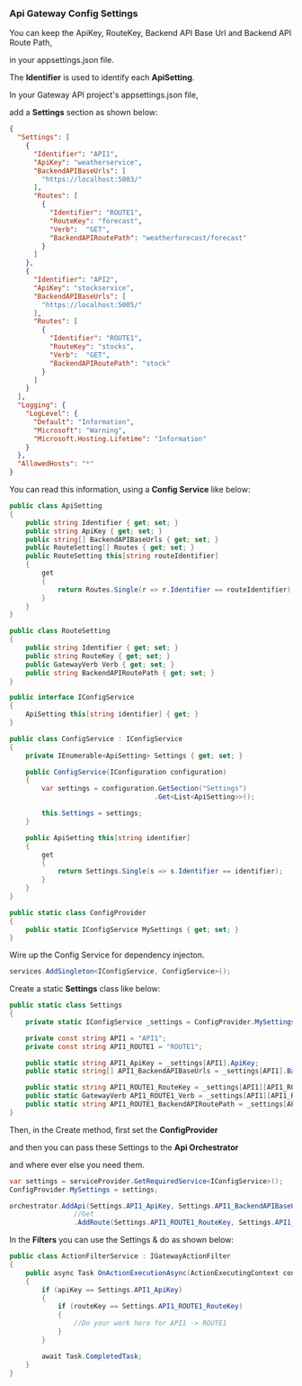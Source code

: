 ### Api Gateway Config Settings

You can keep the ApiKey, RouteKey, Backend API Base Url and Backend API Route Path,

in your appsettings.json file.

The **Identifier** is used to identify each **ApiSetting**.

In your Gateway API project's appsettings.json file,

add a **Settings** section as shown below:

```JSON
{
  "Settings": [
    {
      "Identifier": "API1",
      "ApiKey": "weatherservice",
      "BackendAPIBaseUrls": [
        "https://localhost:5003/"
      ],
      "Routes": [
        {
          "Identifier": "ROUTE1",
          "RouteKey": "forecast",
          "Verb":  "GET",
          "BackendAPIRoutePath": "weatherforecast/forecast"
        }
      ]
    },
    {
      "Identifier": "API2",
      "ApiKey": "stockservice",
      "BackendAPIBaseUrls": [
        "https://localhost:5005/"
      ],
      "Routes": [
        {
          "Identifier": "ROUTE1",
          "RouteKey": "stocks",
          "Verb":  "GET",
          "BackendAPIRoutePath": "stock"
        }
      ]
    }
  ],
  "Logging": {
    "LogLevel": {
      "Default": "Information",
      "Microsoft": "Warning",
      "Microsoft.Hosting.Lifetime": "Information"
    }
  },
  "AllowedHosts": "*"
}
```

You can read this information, using a **Config Service** like below:

```C#
public class ApiSetting
{
    public string Identifier { get; set; }
    public string ApiKey { get; set; }
    public string[] BackendAPIBaseUrls { get; set; }
    public RouteSetting[] Routes { get; set; }
    public RouteSetting this[string routeIdentifier]
    {
        get
        {
            return Routes.Single(r => r.Identifier == routeIdentifier);
        }
    }        
}

public class RouteSetting
{
    public string Identifier { get; set; }
    public string RouteKey { get; set; }
    public GatewayVerb Verb { get; set; }
    public string BackendAPIRoutePath { get; set; }
}

public interface IConfigService
{
    ApiSetting this[string identifier] { get; }            
}

public class ConfigService : IConfigService
{
    private IEnumerable<ApiSetting> Settings { get; set; }

    public ConfigService(IConfiguration configuration)
    {
        var settings = configuration.GetSection("Settings")
                                    .Get<List<ApiSetting>>();

        this.Settings = settings;
    }

    public ApiSetting this[string identifier]
    {
        get
        {
            return Settings.Single(s => s.Identifier == identifier);
        }
    }
}

public static class ConfigProvider
{
    public static IConfigService MySettings { get; set; }       
}
```

Wire up the Config Service for dependency injecton.

```C#
services.AddSingleton<IConfigService, ConfigService>();
```

Create a static **Settings** class like below:

```C#
public static class Settings
{
    private static IConfigService _settings = ConfigProvider.MySettings;

    private const string API1 = "API1";
    private const string API1_ROUTE1 = "ROUTE1";

    public static string API1_ApiKey = _settings[API1].ApiKey;
    public static string[] API1_BackendAPIBaseUrls = _settings[API1].BackendAPIBaseUrls;

    public static string API1_ROUTE1_RouteKey = _settings[API1][API1_ROUTE1].RouteKey;
    public static GatewayVerb API1_ROUTE1_Verb = _settings[API1][API1_ROUTE1].Verb;
    public static string API1_ROUTE1_BackendAPIRoutePath = _settings[API1][API1_ROUTE1].BackendAPIRoutePath;
}
```

Then, in the Create method, first set the **ConfigProvider** 

and then you can pass these Settings to the **Api Orchestrator**

and where ever else you need them.

```C#
var settings = serviceProvider.GetRequiredService<IConfigService>();
ConfigProvider.MySettings = settings;

orchestrator.AddApi(Settings.API1_ApiKey, Settings.API1_BackendAPIBaseUrls)
                //Get
                .AddRoute(Settings.API1_ROUTE1_RouteKey, Settings.API1_ROUTE1_Verb, new RouteInfo { Path = Settings.API1_ROUTE1_BackendAPIRoutePath })
```

In the **Filters** you can use the Settings & do as shown below:

```C#
public class ActionFilterService : IGatewayActionFilter
{    
    public async Task OnActionExecutionAsync(ActionExecutingContext context, string apiKey, string routeKey, string verb)
    {
        if (apiKey == Settings.API1_ApiKey)
        {
            if (routeKey == Settings.API1_ROUTE1_RouteKey)
            {
                //Do your work here for API1 -> ROUTE1
            }
        }

        await Task.CompletedTask;
    }
}
```